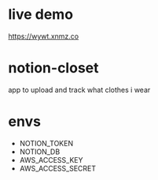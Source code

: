 # live demo

https://wywt.xnmz.co

# notion-closet
app to upload and track what clothes i wear

# envs
- NOTION_TOKEN
- NOTION_DB
- AWS_ACCESS_KEY
- AWS_ACCESS_SECRET



